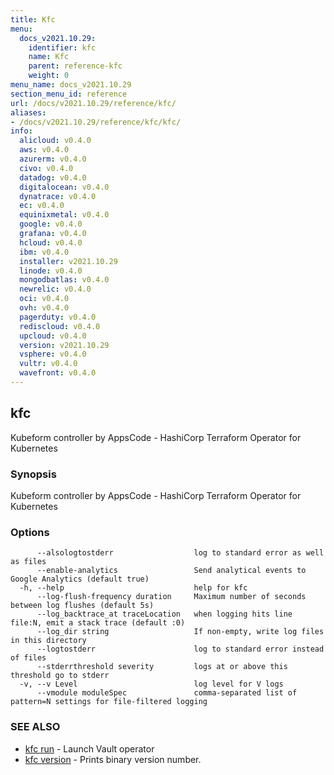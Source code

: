 ```yaml
---
title: Kfc
menu:
  docs_v2021.10.29:
    identifier: kfc
    name: Kfc
    parent: reference-kfc
    weight: 0
menu_name: docs_v2021.10.29
section_menu_id: reference
url: /docs/v2021.10.29/reference/kfc/
aliases:
- /docs/v2021.10.29/reference/kfc/kfc/
info:
  alicloud: v0.4.0
  aws: v0.4.0
  azurerm: v0.4.0
  civo: v0.4.0
  datadog: v0.4.0
  digitalocean: v0.4.0
  dynatrace: v0.4.0
  ec: v0.4.0
  equinixmetal: v0.4.0
  google: v0.4.0
  grafana: v0.4.0
  hcloud: v0.4.0
  ibm: v0.4.0
  installer: v2021.10.29
  linode: v0.4.0
  mongodbatlas: v0.4.0
  newrelic: v0.4.0
  oci: v0.4.0
  ovh: v0.4.0
  pagerduty: v0.4.0
  rediscloud: v0.4.0
  upcloud: v0.4.0
  version: v2021.10.29
  vsphere: v0.4.0
  vultr: v0.4.0
  wavefront: v0.4.0
---
```


## kfc

Kubeform controller by AppsCode - HashiCorp Terraform Operator for Kubernetes

### Synopsis

Kubeform controller by AppsCode - HashiCorp Terraform Operator for Kubernetes

### Options

```
      --alsologtostderr                  log to standard error as well as files
      --enable-analytics                 Send analytical events to Google Analytics (default true)
  -h, --help                             help for kfc
      --log-flush-frequency duration     Maximum number of seconds between log flushes (default 5s)
      --log_backtrace_at traceLocation   when logging hits line file:N, emit a stack trace (default :0)
      --log_dir string                   If non-empty, write log files in this directory
      --logtostderr                      log to standard error instead of files
      --stderrthreshold severity         logs at or above this threshold go to stderr
  -v, --v Level                          log level for V logs
      --vmodule moduleSpec               comma-separated list of pattern=N settings for file-filtered logging
```

### SEE ALSO

* [kfc run](/docs/v2021.10.29/reference/kfc/kfc_run)	 - Launch Vault operator
* [kfc version](/docs/v2021.10.29/reference/kfc/kfc_version)	 - Prints binary version number.

